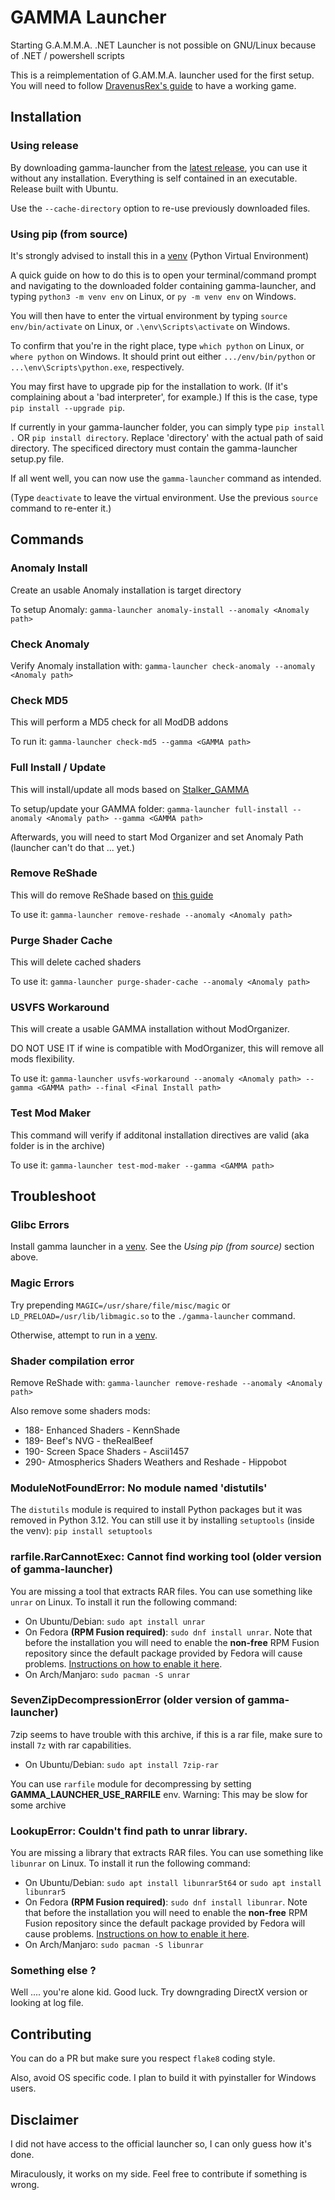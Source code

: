# GAMMA Launcher

Starting G.A.M.M.A. .NET Launcher is not possible on GNU/Linux because of .NET / powershell scripts

This is a reimplementation of G.AM.M.A. launcher used for the first setup. You will need to follow
[DravenusRex's guide](https://github.com/DravenusRex/stalker-gamma-linux-guide) to have a working game.

## Installation

### Using release

By downloading gamma-launcher from the [latest release](https://github.com/Mord3rca/gamma-launcher/releases/latest), you can use it without any installation. Everything is self contained in an executable. Release built with Ubuntu.

Use the `--cache-directory` option to re-use previously downloaded files.

### Using pip (from source)

It's strongly advised to install this in a [venv](https://packaging.python.org/en/latest/guides/installing-using-pip-and-virtual-environments/#creating-a-virtual-environment) (Python Virtual Environment)

A quick guide on how to do this is to open your terminal/command prompt and navigating to the downloaded folder containing gamma-launcher, and typing `python3 -m venv env` on Linux, or `py -m venv env` on Windows.

You will then have to enter the virtual environment by typing `source env/bin/activate` on Linux, or `.\env\Scripts\activate` on Windows.

To confirm that you're in the right place, type `which python` on Linux, or `where python` on Windows. It should print out either `.../env/bin/python` or `...\env\Scripts\python.exe`, respectively.

You may first have to upgrade pip for the installation to work. (If it's complaining about a 'bad interpreter', for example.) If this is the case, type `pip install --upgrade pip`.

If currently in your gamma-launcher folder, you can simply type `pip install .` OR `pip install directory`. Replace 'directory' with the actual path of said directory. The specificed directory must contain the gamma-launcher setup.py file.

If all went well, you can now use the `gamma-launcher` command as intended.

(Type `deactivate` to leave the virtual environment. Use the previous `source` command to re-enter it.)

## Commands

### Anomaly Install

Create an usable Anomaly installation is target directory

To setup Anomaly:  `gamma-launcher anomaly-install --anomaly <Anomaly path>`

### Check Anomaly

Verify Anomaly installation with:  `gamma-launcher check-anomaly --anomaly <Anomaly path>`

### Check MD5

This will perform a MD5 check for all ModDB addons

To run it: `gamma-launcher check-md5 --gamma <GAMMA path>`

### Full Install / Update

This will install/update all mods based on [Stalker_GAMMA](https://github.com/Grokitach/Stalker_GAMMA)

To setup/update your GAMMA folder:  `gamma-launcher full-install --anomaly <Anomaly path> --gamma <GAMMA path>`

Afterwards, you will need to start Mod Organizer and set Anomaly Path (launcher can't do that ... yet.)

### Remove ReShade

This will do remove ReShade based on [this guide](https://reshade.me/forum/general-discussion/4398-howto-uninstall-reshade)

To use it: `gamma-launcher remove-reshade --anomaly <Anomaly path>`

### Purge Shader Cache

This will delete cached shaders

To use it: `gamma-launcher purge-shader-cache --anomaly <Anomaly path>`

### USVFS Workaround

This will create a usable GAMMA installation without ModOrganizer.

DO NOT USE IT if wine is compatible with ModOrganizer, this will remove all mods flexibility.

To use it: `gamma-launcher usvfs-workaround --anomaly <Anomaly path> --gamma <GAMMA path> --final <Final Install path>`

### Test Mod Maker

This command will verify if additonal installation directives are valid
(aka folder is in the archive)

To use it: `gamma-launcher test-mod-maker --gamma <GAMMA path>`

## Troubleshoot

### Glibc Errors

Install gamma launcher in a [venv](https://packaging.python.org/en/latest/guides/installing-using-pip-and-virtual-environments/#creating-a-virtual-environment). See the *Using pip (from source)* section above.

### Magic Errors

Try prepending `MAGIC=/usr/share/file/misc/magic` or `LD_PRELOAD=/usr/lib/libmagic.so` to the `./gamma-launcher` command.

Otherwise, attempt to run in a [venv](https://packaging.python.org/en/latest/guides/installing-using-pip-and-virtual-environments/#creating-a-virtual-environment).

### Shader compilation error

Remove ReShade with: `gamma-launcher remove-reshade --anomaly <Anomaly path>`

Also remove some shaders mods:
* 188- Enhanced Shaders - KennShade
* 189- Beef's NVG - theRealBeef
* 190- Screen Space Shaders - Ascii1457
* 290- Atmospherics Shaders Weathers and Reshade - Hippobot

### ModuleNotFoundError: No module named 'distutils'

The `distutils` module is required to install Python packages but it was removed in Python 3.12. You can still use it by installing `setuptools` (inside the venv): `pip install setuptools`

### rarfile.RarCannotExec: Cannot find working tool (older version of gamma-launcher)

You are missing a tool that extracts RAR files. You can use something like `unrar` on Linux. To install it run the following command:
- On Ubuntu/Debian: `sudo apt install unrar`
- On Fedora **(RPM Fusion required)**: `sudo dnf install unrar`. Note that before the installation you will need to enable the **non-free** RPM Fusion repository since the default package provided by Fedora will cause problems. [Instructions on how to enable it here](https://rpmfusion.org/Configuration).
- On Arch/Manjaro: `sudo pacman -S unrar`

### SevenZipDecompressionError (older version of gamma-launcher)

7zip seems to have trouble with this archive, if this is a rar file, make sure to install `7z` with rar capabilities.
- On Ubuntu/Debian: `sudo apt install 7zip-rar`

You can use `rarfile` module for decompressing by setting **GAMMA_LAUNCHER_USE_RARFILE** env.
Warning: This may be slow for some archive

### LookupError: Couldn't find path to unrar library.
You are missing a library that extracts RAR files. You can use something like `libunrar` on Linux. To install it run the following command:
- On Ubuntu/Debian: `sudo apt install libunrar5t64` or `sudo apt install libunrar5`
- On Fedora **(RPM Fusion required)**: `sudo dnf install libunrar`. Note that before the installation you will need to enable the **non-free** RPM Fusion repository since the default package provided by Fedora will cause problems. [Instructions on how to enable it here](https://rpmfusion.org/Configuration).
- On Arch/Manjaro: `sudo pacman -S libunrar`


### Something else ?

Well .... you're alone kid. Good luck. Try downgrading DirectX version or looking at log file.

## Contributing

You can do a PR but make sure you respect `flake8` coding style.

Also, avoid OS specific code. I plan to build it with pyinstaller for Windows users.

## Disclaimer

I did not have access to the official launcher so, I can only guess how it's done.

Miraculously, it works on my side. Feel free to contribute if something is wrong.
